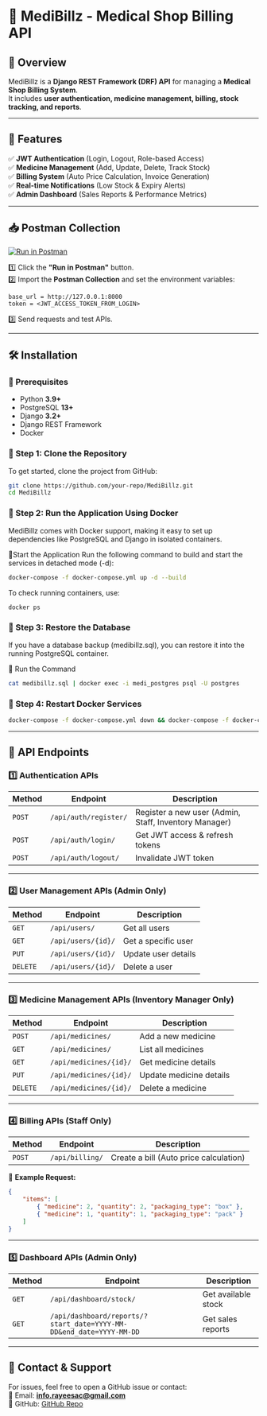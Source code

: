 # 🏥 MediBillz - Medical Shop Billing API

## 📌 Overview  
MediBillz is a **Django REST Framework (DRF) API** for managing a **Medical Shop Billing System**.  
It includes **user authentication, medicine management, billing, stock tracking, and reports**.

---

## 🚀 Features  
✅ **JWT Authentication** (Login, Logout, Role-based Access)  
✅ **Medicine Management** (Add, Update, Delete, Track Stock)  
✅ **Billing System** (Auto Price Calculation, Invoice Generation)  
✅ **Real-time Notifications** (Low Stock & Expiry Alerts)  
✅ **Admin Dashboard** (Sales Reports & Performance Metrics)  

---

## 📥 **Postman Collection**  
[![Run in Postman](https://run.pstmn.io/button.svg)](https://www.postman.com/grey-equinox-143107/medibillz/collection/cazzzdu/medibillz-medical-shop-billing-api)  

1️⃣ Click the **"Run in Postman"** button.  
2️⃣ Import the **Postman Collection** and set the environment variables:  
   ```
   base_url = http://127.0.0.1:8000
   token = <JWT_ACCESS_TOKEN_FROM_LOGIN>
   ```
3️⃣ Send requests and test APIs.

---

## 🛠️ Installation  

### **🔹 Prerequisites**  
- Python **3.9+**  
- PostgreSQL **13+**  
- Django **3.2+**  
- Django REST Framework  
- Docker

### **🔹 Step 1: Clone the Repository**  
To get started, clone the project from GitHub:
```sh
git clone https://github.com/your-repo/MediBillz.git
cd MediBillz
```

### **🔹 Step 2: Run the Application Using Docker**  
MediBillz comes with Docker support, making it easy to set up dependencies like PostgreSQL and Django in isolated containers.

🔹Start the Application
Run the following command to build and start the services in detached mode (-d):

```sh
docker-compose -f docker-compose.yml up -d --build
```
To check running containers, use:
```sh
docker ps
```
### **🔹 Step 3: Restore the Database**  
If you have a database backup (medibillz.sql), you can restore it into the running PostgreSQL container.

🔹 Run the Command
```sh
cat medibillz.sql | docker exec -i medi_postgres psql -U postgres
```

### **🔹 Step 4: Restart Docker Services**  
```sh
docker-compose -f docker-compose.yml down && docker-compose -f docker-compose.yml up -d
```

---

## 📌 API Endpoints  

### **1️⃣ Authentication APIs**
| Method | Endpoint | Description |
|--------|-------------|--------------------|
| `POST` | `/api/auth/register/` | Register a new user (Admin, Staff, Inventory Manager) |
| `POST` | `/api/auth/login/` | Get JWT access & refresh tokens |
| `POST` | `/api/auth/logout/` | Invalidate JWT token |

---

### **2️⃣ User Management APIs (Admin Only)**
| Method | Endpoint | Description |
|--------|-------------|--------------------|
| `GET` | `/api/users/` | Get all users |
| `GET` | `/api/users/{id}/` | Get a specific user |
| `PUT` | `/api/users/{id}/` | Update user details |
| `DELETE` | `/api/users/{id}/` | Delete a user |

---

### **3️⃣ Medicine Management APIs (Inventory Manager Only)**
| Method | Endpoint | Description |
|--------|-------------|--------------------|
| `POST` | `/api/medicines/` | Add a new medicine |
| `GET` | `/api/medicines/` | List all medicines |
| `GET` | `/api/medicines/{id}/` | Get medicine details |
| `PUT` | `/api/medicines/{id}/` | Update medicine details |
| `DELETE` | `/api/medicines/{id}/` | Delete a medicine |

---

### **4️⃣ Billing APIs (Staff Only)**
| Method | Endpoint | Description |
|--------|-------------|--------------------|
| `POST` | `/api/billing/` | Create a bill (Auto price calculation) |

📌 **Example Request:**
```json
{
    "items": [
        { "medicine": 2, "quantity": 2, "packaging_type": "box" },
        { "medicine": 1, "quantity": 1, "packaging_type": "pack" }
    ]
}
```

---

### **5️⃣ Dashboard APIs (Admin Only)**
| Method | Endpoint | Description |
|--------|-------------|--------------------|
| `GET` | `/api/dashboard/stock/` | Get available stock |
| `GET` | `/api/dashboard/reports/?start_date=YYYY-MM-DD&end_date=YYYY-MM-DD` | Get sales reports |

---

## 📧 **Contact & Support**  
For issues, feel free to open a GitHub issue or contact:  
📩 Email: **info.rayeesac@gmail.com**  
🔗 GitHub: [GitHub Repo](https://github.com/Rayeesac/MediBillz)
